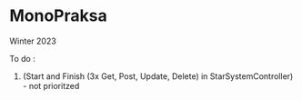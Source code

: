 # MonoPraksa
Winter 2023

To do :

1. (Start and Finish (3x Get, Post, Update, Delete) in StarSystemController) - not prioritzed
